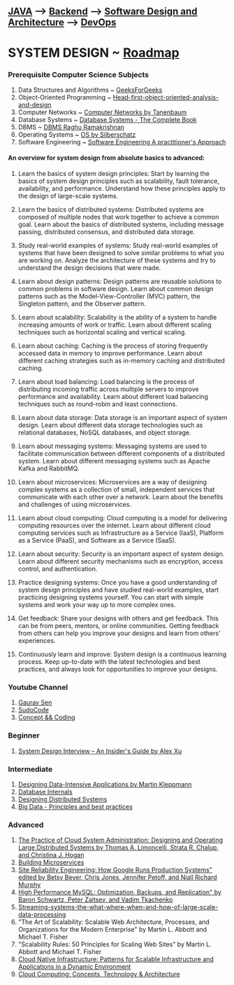 
## [JAVA](https://roadmap.sh/java) --> [Backend](https://roadmap.sh/backend) --> [Software Design and Architecture](https://roadmap.sh/software-design-architecture) --> [DevOps](https://roadmap.sh/devops)           
# SYSTEM DESIGN ~ [Roadmap](https://github.com/arkapg211002/SEM-5-CSE/blob/main/SD/system-design.pdf)

### Prerequisite Computer Science Subjects
1. Data Structures and Algorithms ~ [GeeksForGeeks](https://www.geeksforgeeks.org/learn-data-structures-and-algorithms-dsa-tutorial/?ref=shm)
2. Object-Oriented Programming ~ [Head-first-object-oriented-analysis-and-design](https://drive.google.com/file/d/1d6Y6BqzS49MoFbWH-ZnEqxRk6QHtV3ei/view?usp=share_link)
3. Computer Networks ~ [Computer Networks by Tanenbaum](https://drive.google.com/file/d/1_VSNeU_3D9gtYrIjkQYMCkfAGg4sZnJR/view?usp=share_link)
4. Database Systems ~ [Database Systems - The Complete Book](https://drive.google.com/file/d/1bt3xsI9GUyHT7YIRMGCGkdl2JNkVEFxq/view?usp=share_link)
5. DBMS ~ [DBMS Raghu Ramakrishnan](https://drive.google.com/file/d/1x_EUDfZfDETR76w30wBTIuanj5OIvtEQ/view?usp=share_link)
6. Operating Systems ~ [OS by Silberschatz](https://drive.google.com/file/d/1Li8i1iFMWfMjIBK-vagf9BFcFC4ygSYb/view?usp=share_link)
7. Software Engineering ~ [Software Engineering A practitioner's Approach](https://drive.google.com/file/d/12lFfVRipH92IlXMQJ0ERJ8PMTey9cTLN/view?usp=share_link)

#### An overview for system design from absolute basics to advanced:

1. Learn the basics of system design principles: Start by learning the basics of system design principles such as scalability, fault tolerance, availability, and performance. Understand how these principles apply to the design of large-scale systems.

2. Learn the basics of distributed systems: Distributed systems are composed of multiple nodes that work together to achieve a common goal. Learn about the basics of distributed systems, including message passing, distributed consensus, and distributed data storage.

3. Study real-world examples of systems: Study real-world examples of systems that have been designed to solve similar problems to what you are working on. Analyze the architecture of these systems and try to understand the design decisions that were made.

4. Learn about design patterns: Design patterns are reusable solutions to common problems in software design. Learn about common design patterns such as the Model-View-Controller (MVC) pattern, the Singleton pattern, and the Observer pattern.

5. Learn about scalability: Scalability is the ability of a system to handle increasing amounts of work or traffic. Learn about different scaling techniques such as horizontal scaling and vertical scaling.

6. Learn about caching: Caching is the process of storing frequently accessed data in memory to improve performance. Learn about different caching strategies such as in-memory caching and distributed caching.

7. Learn about load balancing: Load balancing is the process of distributing incoming traffic across multiple servers to improve performance and availability. Learn about different load balancing techniques such as round-robin and least connections.

8. Learn about data storage: Data storage is an important aspect of system design. Learn about different data storage technologies such as relational databases, NoSQL databases, and object storage.

9. Learn about messaging systems: Messaging systems are used to facilitate communication between different components of a distributed system. Learn about different messaging systems such as Apache Kafka and RabbitMQ.

10. Learn about microservices: Microservices are a way of designing complex systems as a collection of small, independent services that communicate with each other over a network. Learn about the benefits and challenges of using microservices.

11. Learn about cloud computing: Cloud computing is a model for delivering computing resources over the internet. Learn about different cloud computing services such as Infrastructure as a Service (IaaS), Platform as a Service (PaaS), and Software as a Service (SaaS).

12. Learn about security: Security is an important aspect of system design. Learn about different security mechanisms such as encryption, access control, and authentication.

13. Practice designing systems: Once you have a good understanding of system design principles and have studied real-world examples, start practicing designing systems yourself. You can start with simple systems and work your way up to more complex ones.

14. Get feedback: Share your designs with others and get feedback. This can be from peers, mentors, or online communities. Getting feedback from others can help you improve your designs and learn from others' experiences.

15. Continuously learn and improve: System design is a continuous learning process. Keep up-to-date with the latest technologies and best practices, and always look for opportunities to improve your designs.

### Youtube Channel
1. [Gaurav Sen](https://youtube.com/playlist?list=PLMCXHnjXnTnvo6alSjVkgxV-VH6EPyvoX)
2. [SudoCode](https://youtube.com/playlist?list=PLTCrU9sGyburBw9wNOHebv9SjlE4Elv5a)
3. [Concept && Coding](https://www.youtube.com/@ConceptandCoding/playlists)

### Beginner
1. [System Design Interview – An Insider's Guide by Alex Xu](https://drive.google.com/file/d/1ka3Vd5jk0zJVIlzlHGJ-4qfUhutPsMCp/view?usp=share_link)

### Intermediate
1. [Designing Data-Intensive Applications by Martin Kleppmann](https://drive.google.com/file/d/16LnNNlZ_dHyYEKL9IrUaX4oSwg7WgnKv/view?usp=share_link)
2. [Database Internals](https://drive.google.com/file/d/1AfFnxNCzngOyXSFn8_u4fq0BQZP11KnW/view?usp=share_link)
3. [Designing Distributed Systems](https://drive.google.com/file/d/1yZVO5H6px8O3kk7OKaamaUnpif9yZhhb/view?usp=share_link)
4. [Big Data - Principles and best practices](https://drive.google.com/file/d/1D_F60xfJ6KrkOf-C1CyK5ov9ffCz0Ftk/view?usp=share_link)

### Advanced
1. [The Practice of Cloud System Administration: Designing and Operating Large Distributed Systems by Thomas A. Limoncelli, Strata R. Chalup, and Christina J. Hogan](https://drive.google.com/file/d/1ioIrP8rS5vrl91zkYZinhp3FffRGTzgl/view?usp=share_link)
2. [Building Microservices](https://drive.google.com/file/d/1KznVYSWwxSm9yyeSQu2AD_eLNU7Jl1tx/view?usp=share_link)
3. [Site Reliability Engineering: How Google Runs Production Systems" edited by Betsy Beyer, Chris Jones, Jennifer Petoff, and Niall Richard Murphy](https://sre.google/sre-book/table-of-contents/)
4. [High Performance MySQL: Optimization, Backups, and Replication" by Baron Schwartz, Peter Zaitsev, and Vadim Tkachenko](https://drive.google.com/file/d/1Y5USQMYXm9Za3PiXOG1I5ypX9W1J_lR0/view?usp=share_link)
5. [Streaming-systems-the-what-where-when-and-how-of-large-scale-data-processing](https://drive.google.com/file/d/1wumF4DdO2u2uRNXHqTdtt4cuVBCIVVz6/view?usp=share_link)
6. "The Art of Scalability: Scalable Web Architecture, Processes, and Organizations for the Modern Enterprise" by Martin L. Abbott and Michael T. Fisher
7. "Scalability Rules: 50 Principles for Scaling Web Sites" by Martin L. Abbott and Michael T. Fisher
8. [Cloud Native Infrastructure: Patterns for Scalable Infrastructure and Applications in a Dynamic Environment](https://drive.google.com/file/d/1gZQEtTAtWlwvwM__mAtBY_QODgZKP-t7/view?usp=share_link)
9. [Cloud Computing: Concepts, Technology & Architecture](https://drive.google.com/file/d/1x5MxLmmbFcaL89ODcI5EGFxkoEVbEqri/view?usp=share_link)


